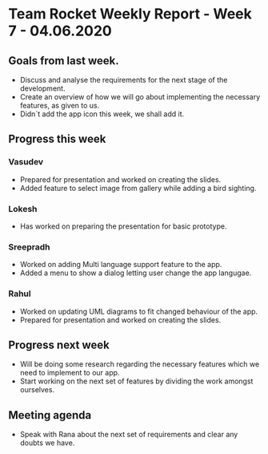 # Team Rocket Weekly Report - Week 7 - 04.06.2020


## Goals from last week.

*  Discuss and analyse the requirements for the next stage of the development.
*  Create an overview of how we will go about implementing the necessary features, as given to us.
*  Didn´t add the app icon this week, we shall add it.


## Progress this week

### Vasudev
*  Prepared for presentation and worked on creating the slides.
*  Added feature to select image from gallery while adding a bird sighting.

### Lokesh
*  Has worked on preparing the presentation for basic prototype.

### Sreepradh
*  Worked on adding Multi language support feature to the app.
*  Added a menu to show a dialog letting user change the app langugae.

### Rahul
*  Worked on updating UML diagrams to fit changed behaviour of the app.
*  Prepared for presentation and worked on creating the slides.

## Progress next week
*  Will be doing some research regarding the necessary features which we need to implement to our app.
*  Start working on the next set of features by dividing the work amongst ourselves.


## Meeting agenda

*  Speak with Rana about the next set of requirements and clear any doubts we have.